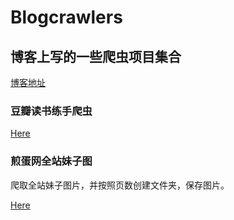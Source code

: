 # Blogcrawlers

## 博客上写的一些爬虫项目集合

<a href="http://www.yukunweb.com/">博客地址</a>

### 豆瓣读书练手爬虫

<a href="http://www.yukunweb.com/339.html">Here</a>

### 煎蛋网全站妹子图

爬取全站妹子图片，并按照页数创建文件夹，保存图片。

<a href="http://www.yukunweb.com/345.html">Here</a>